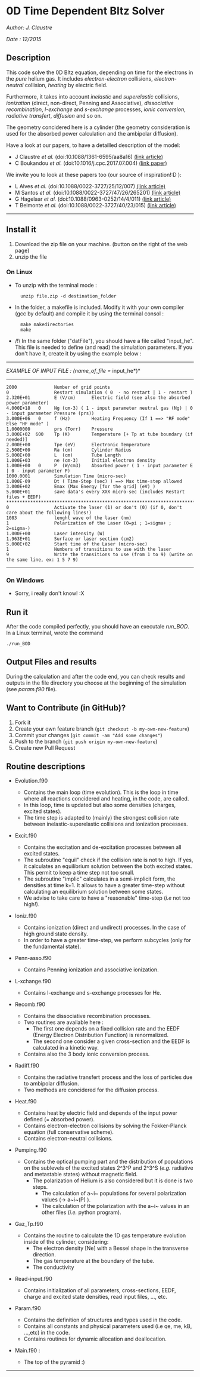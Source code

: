 0D Time Dependent Bltz Solver
===============
*Author: J. Claustre*

*Date  : 12/2015*

Description
-----------

This code solve the 0D Bltz equation, depending on time for the
electrons in the _pure_ helium gas. It includes *electron-electron*
collisions, *electron-neutral* collision, *heating* by electric field.

Furthermore, it takes into account *inelastic* and *superelastic*
collisions, *ionization* (direct, non-direct, Penning and
Associative), *dissociative recombination*, *l-exchange* and
*s-exchange* processes, *ionic conversion*, *radiative transfert*,
*diffusion* and so on.

The geometry concidered here is a cylinder (the geometry consideration
is used for the absorbed power calculation and the ambipolar diffusion).

Have a look at our papers, to have a detailled description of the model:

* J Claustre *et al.* (doi:10.1088/1361-6595/aa8a16)
  [(link article)](https://doi.org/10.1088/1361-6595/aa8a16)
* C Boukandou *et al.* (doi:10.1016/j.cpc.2017.07.004)
  [(link paper)](https://doi.org/10.1016/j.cpc.2017.07.004)

We invite you to look at these papers too (our source of inspiration!:D ):

* L Alves *et al.* (doi:10.1088/0022-3727/25/12/007)
  [(link article)](http://m.iopscience.iop.org/article/10.1088/0022-3727/25/12/007/meta;jsessionid=AE4353A7414EB307AA0214AD6A4BA223.c3.iopscience.cld.iop.org)
* M Santos *et al.* (doi:10.1088/0022-3727/47/26/265201)
  [(link article)](http://iopscience.iop.org/article/10.1088/0022-3727/47/26/265201#)
* G Hagelaar *et al.* (doi:10.1088/0963-0252/14/4/011)
  [(link article)](http://m.iopscience.iop.org/article/10.1088/0963-0252/14/4/011/meta)
* T Belmonte *et al.* (doi:10.1088/0022-3727/40/23/015)
  [(link article)](http://iopscience.iop.org/article/10.1088/0022-3727/40/23/015/meta)

----------------------------------------------------------------

Install it
-------

1. Download the zip file on your machine. (button on the right of the
   web page)
2. unzip the file

### On Linux
* To unzip with the terminal mode :

		unzip file.zip -d destination_folder
		
* In the folder, a makefile is included. Modify it with your own
        compiler (gcc by default) and compile it by using the terminal
        consol :

		make makedirectories
		make

* /!\ In the same folder ("datFile"), you should have a file called
"input_he". This file is needed to define (and read) the simulation
parameters. If you don't have it, create it by using the example below
:

----------------------------------------

*EXAMPLE OF INPUT FILE : (name_of_file =* input_he*)*

----------------------------------------
	
	2000              Number of grid points 
	0                 Restart simulation ( 0  - no restart | 1 - restart )
	2.320E+01         E (V/cm)      Electric field (see also the absorbed power parameter)
	4.000E+18   0     Ng (cm-3) ( 1 - input parameter neutral gas (Ng) | 0 - input parameter Pressure (prs))
	3.000E+06   0     f (Hz)        Heating Frequency (If 1 ==> "RF mode" Else "HF mode" )
	1.0000000         prs (Torr)    Pressure
	3.000E+02  600    Tp (K)        Temperature [+ Tp at tube boundary (if needed)]
	2.000E+00         Tpe (eV)      Electronic Temperature
	2.500E+00         Ra (cm)       Cylinder Radius
	5.000E+00         L  (cm)       Tube Length
	1.000E+03         ne (cm-3)     Initial electron density
	1.000E+00   0     P  (W/cm3)    Absorbed power ( 1 - input parameter E | 0 - input parameter P)
	1000.0001         Simulation Time (micro-sec)
	1.000E-09         Dt ( Time-Step (sec) ) ==> Max time-step allowed
	3.000E+02         Emax (Max Energy [for the grid] (eV) ) 
	5.000E+01         save data's every XXX micro-sec (includes Restart files + EEDF)
	*************************************************************************
	0                 Activate the laser (1) or don't (0) (if 0, don't care about the following lines!)
	1083              lenght wave of the laser (nm)
	1                 Polarization of the Laser (0=pi ; 1=sigma+ ; 2=sigma-)
	1.000E+00         Laser intensity (W)
	1.963E+01         Surface or laser section (cm2)
	5.000E+02         Start time of the Laser (micro-sec)
	1                 Numbers of transitions to use with the laser
	9                 Write the transitions to use (from 1 to 9) (write on the same line, ex: 1 5 7 9)

----------------------------------------
### On Windows
* Sorry, i really don't know! :X

Run it
-------

After the code compiled perfectly, you should have an executale
*run_BOD*. In a Linux terminal, wrote the command

	./run_BOD

Output Files and results
-------------------------

During the calculation and after the code end, you can check results
and outputs in the file directory you choose at the beginning of the
simulation (see *param.f90* file).

Want to Contribute (in GitHub)?
--------------------

1. Fork it
2. Create your own feature branch (`git checkout -b my-own-new-feature`)
3. Commit your changes (`git commit -am "Add some changes"`)
4. Push to the branch (`git push origin my-own-new-feature`)
5. Create new Pull Request

Routine descriptions
---------------

* Evolution.f90
	* Contains the main loop (time evolution). This is the loop in
	time where all reactions concidered and heating, in the code, are called.
	* In this loop, time is updated but also some densities (charges,
      excited states).
	* The time step is adapted to (mainly) the strongest collision
     rate between inelastic-superelastic collisions and ionization
     processes.
	
* Excit.f90
	* Contains the excitation and de-excitation processes between all
      excited states.
	* The subroutine "equil" check if the collision rate is not to
	high. If yes, it calculates an equilibrium solution between the
	both excited states. This permit to keep a time step not too
	small.
	* The subroutine "implic" calculates in a semi-implicit form, the
	densities at time k+1.  It allows to have a greater time-step
	without calculating an equilibrium solution between some states.
	* We advise to take care to have a "reasonable" time-step (*i.e*
      not too high!).

* Ioniz.f90
	* Contains ionization (direct and undirect) processes. In the case
	of high ground state density.
	* In order to have a greater time-step, we perform subcycles (only
	for the fundamental state).

* Penn-asso.f90
	* Contains Penning ionization and associative ionization.
	
* L-xchange.f90
	* Contains l-exchange and s-exchange processes for He.

* Recomb.f90
	* Contains the dissociative recombination processes.
	* Two routines are available here :
		* The first one depends on a fixed collision rate and the EEDF
		(Energy Electron Distribution Function) is renormalized.
		* The second one consider a given cross-section and the EEDF
		is calculated in a kinetic way.
	* Contains also the 3 body ionic conversion process.
	
* Radiff.f90
	* Contains the radiative transfert process and the loss of
     particles due to ambipolar diffusion.
	* Two methods are concidered for the diffusion process.
	
* Heat.f90
	* Contains heat by electric field and depends of the input power
	defined (= absorbed power).
	* Contains electron-electron collisions by solving the
	Fokker-Planck equation (full conservative scheme).
	* Contains electron-neutral collisions.
	
* Pumping.f90
	* Contains the optical pumping part and the distribution of
      populations on the sublevels of the excited states 2^3^P and
      2^3^S (*e.g.* radiative and metastable states) without magnetic
      field.
	  * The polarization of Helium is also considered but it is done
        is two steps.
		  * The calculation of a~i~ populations for several
            polarization values (-> a~i~(P) ).
		  * The calculation of the polarization with the a~i~ values in
            an other files (*i.e.* python program).

* Gaz_Tp.f90
	* Contains the routine to calculate the 1D gas temperature
	evolution inside of the cylinder, considering:
		* The electron density [Ne] with a Bessel shape in the transverse direction.
		* The gas temperature at the boundary of the tube.
		* The conductivity
		
* Read-input.f90
	* Contains initialization of all parameters, cross-sections, EEDF,
	charge and excited state densities, read input files, ..., etc.
	
* Param.f90
	* Contains the definition of structures and types used in the
      code.
	* Contains all constants and physical parameters used (i.e qe, me,
     kB, ...,etc) in the code.
	* Contains routines for dynamic allocation and deallocation.
	
* Main.f90 :
	* The top of the pyramid :)

------------------------------------------------------------------------------------------------------------
